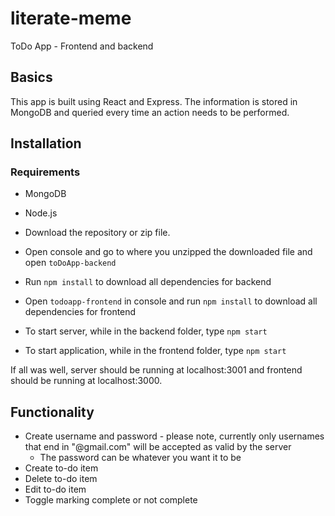 # literate-meme
ToDo App - Frontend and backend

## Basics

This app is built using React and Express. The information is stored in MongoDB and queried every time an action needs to be performed.

## Installation

### Requirements
- MongoDB
- Node.js

- Download the repository or zip file.
- Open console and go to where you unzipped the downloaded file and open `toDoApp-backend`
- Run `npm install` to download all dependencies for backend
- Open `todoapp-frontend` in console and run `npm install` to download all dependencies for frontend
- To start server, while in the backend folder, type `npm start`
- To start application, while in the frontend folder, type `npm start`

If all was well, server should be running at localhost:3001 and frontend should be running at localhost:3000.

## Functionality

- Create username and password - please note, currently only usernames that end in "@gmail.com" will be accepted as valid by the server
  - The password can be whatever you want it to be
- Create to-do item
- Delete to-do item
- Edit to-do item
- Toggle marking complete or not complete


